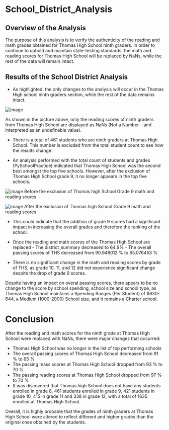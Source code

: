 # School_District_Analysis

## Overview of the Analysis

The purpose of this analysis is to verify the authenticity of the reading and math grades obtained for Thomas High School ninth graders. In order to continue to uphold and maintain state-testing standards, the math and reading scores for Thomas High School will be replaced by NaNs, while the rest of the data will remain intact.

## Results of the School District Analysis

- As highlighted, the only changes to the analysis will occur in the Thomas High school ninth graders section, while the rest of the data remains intact. 

 ![image](https://user-images.githubusercontent.com/75655852/105624822-a06e8b00-5df2-11eb-9e16-df6dfec4ac5b.png)

As shown in the picture above, only the reading scores of ninth graders from Thomas High School are displayed as NaNs (Not a Number – and interpreted as an undefinable value).

- There is a total of 461 students who are ninth graders at Thomas High School. This number is excluded from the total student count to see how the results change. 

- An analysis performed with the total count of students and grades (PySchoolPractice) indicated that Thomas High School was the second best amongst the top five schools. However, after the exclusion of Thomas High School grade 9, it no longer appears in the top five schools. 

![image](https://user-images.githubusercontent.com/75655852/105624847-c8f68500-5df2-11eb-81ab-6e1cec9d1821.png)
Before the exclusion of Thomas high School Grade 9 math and reading scores

![image](https://user-images.githubusercontent.com/75655852/105624923-6ce03080-5df3-11eb-96aa-14b38405bb3f.png)
After the exclusion of Thomas high School Grade 9 math and reading scores

- This could indicate that the addition of grade 9 scores had a significant impact in increasing the overall grades and therefore the ranking of the school. 

- Once the reading and math scores of the Thomas High School are replaced
        - The district_summary decreased to 64.9%
        - The overall passing scores of THS decreased from 90.948012 % to 65.076453 %
    
- There is no significant change in the math and reading scores by grade of THS, as grade 10, 11, and 12 did not experience significant change despite the drop of grade 9 scores.

Despite having an impact on overal passing scores, there apears to be no change to the score by school spending, school size and school type, as Thomas High School maintains a Spending Ranges (Per Student) of $630-644, a Medium (1000-2000) School size, and it remains a Charter school.

# Conclusion

After the reading and math scores for the ninth grade at Thomas High School were replaced with NaNs, there were major changes that occurred:
 - Thomas High School was no longer in the list of top performing schools
 - The overall passing scores of Thomas High School decreased from 91 % to 65 %
 - The passing mass scores at Thomas High School dropped from 93 % to 70 %
 - The passing reading scores at Thomas High School dropped from 97 % to 70 %
 - It was discovered that Thomas high School does not have any students enrolled in grade 8, 461 students enrolled in grade 9, 421 students in grade 10, 415 in grade 11 and 338 in grade 12, with a total of 1635 enrolled at Thomas High School.
 
 Overall, it is highly probable that the grades of ninth graders at Thomas High School were altered to reflect different and higher grades than the original ones obtained by the students.

